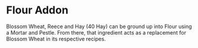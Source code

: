 # Flour Addon
Blossom Wheat, Reece and Hay (40 Hay) can be ground up into Flour using a Mortar and Pestle. From there, that ingredient acts as a replacement for Blossom Wheat in its respective recipes.
